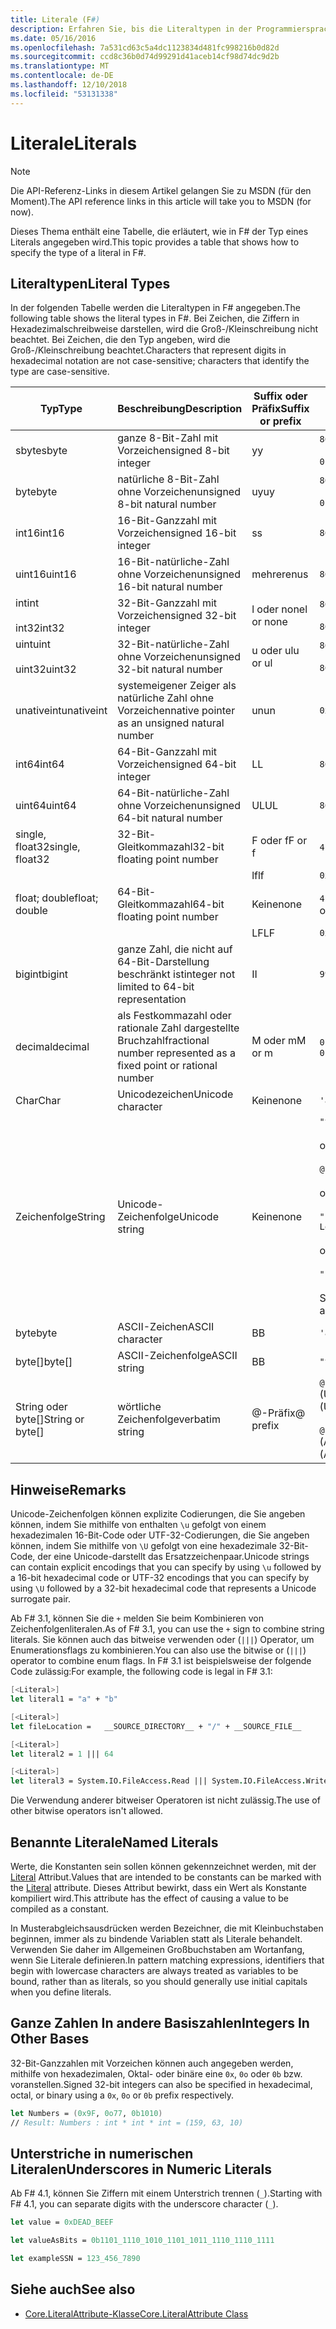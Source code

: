 ```yaml
---
title: Literale (F#)
description: Erfahren Sie, bis die Literaltypen in der Programmiersprache F#.
ms.date: 05/16/2016
ms.openlocfilehash: 7a531cd63c5a4dc1123834d481fc998216b0d82d
ms.sourcegitcommit: ccd8c36b0d74d99291d41aceb14cf98d74dc9d2b
ms.translationtype: MT
ms.contentlocale: de-DE
ms.lasthandoff: 12/10/2018
ms.locfileid: "53131338"
---
```

# <a name="literals"></a><span data-ttu-id="ab5b8-103">Literale</span><span class="sxs-lookup"><span data-stu-id="ab5b8-103">Literals</span></span>

> [!NOTE]
> <span data-ttu-id="ab5b8-104">Die API-Referenz-Links in diesem Artikel gelangen Sie zu MSDN (für den Moment).</span><span class="sxs-lookup"><span data-stu-id="ab5b8-104">The API reference links in this article will take you to MSDN (for now).</span></span>

<span data-ttu-id="ab5b8-105">Dieses Thema enthält eine Tabelle, die erläutert, wie in F# der Typ eines Literals angegeben wird.</span><span class="sxs-lookup"><span data-stu-id="ab5b8-105">This topic provides a table that shows how to specify the type of a literal in F#.</span></span>

## <a name="literal-types"></a><span data-ttu-id="ab5b8-106">Literaltypen</span><span class="sxs-lookup"><span data-stu-id="ab5b8-106">Literal Types</span></span>

<span data-ttu-id="ab5b8-107">In der folgenden Tabelle werden die Literaltypen in F# angegeben.</span><span class="sxs-lookup"><span data-stu-id="ab5b8-107">The following table shows the literal types in F#.</span></span> <span data-ttu-id="ab5b8-108">Bei Zeichen, die Ziffern in Hexadezimalschreibweise darstellen, wird die Groß-/Kleinschreibung nicht beachtet. Bei Zeichen, die den Typ angeben, wird die Groß-/Kleinschreibung beachtet.</span><span class="sxs-lookup"><span data-stu-id="ab5b8-108">Characters that represent digits in hexadecimal notation are not case-sensitive; characters that identify the type are case-sensitive.</span></span>

|<span data-ttu-id="ab5b8-109">Typ</span><span class="sxs-lookup"><span data-stu-id="ab5b8-109">Type</span></span>|<span data-ttu-id="ab5b8-110">Beschreibung</span><span class="sxs-lookup"><span data-stu-id="ab5b8-110">Description</span></span>|<span data-ttu-id="ab5b8-111">Suffix oder Präfix</span><span class="sxs-lookup"><span data-stu-id="ab5b8-111">Suffix or prefix</span></span>|<span data-ttu-id="ab5b8-112">Beispiele</span><span class="sxs-lookup"><span data-stu-id="ab5b8-112">Examples</span></span>|
|----|-----------|----------------|--------|
|<span data-ttu-id="ab5b8-113">sbyte</span><span class="sxs-lookup"><span data-stu-id="ab5b8-113">sbyte</span></span>|<span data-ttu-id="ab5b8-114">ganze 8-Bit-Zahl mit Vorzeichen</span><span class="sxs-lookup"><span data-stu-id="ab5b8-114">signed 8-bit integer</span></span>|<span data-ttu-id="ab5b8-115">y</span><span class="sxs-lookup"><span data-stu-id="ab5b8-115">y</span></span>|`86y`<br /><br />`0b00000101y`|
|<span data-ttu-id="ab5b8-116">byte</span><span class="sxs-lookup"><span data-stu-id="ab5b8-116">byte</span></span>|<span data-ttu-id="ab5b8-117">natürliche 8-Bit-Zahl ohne Vorzeichen</span><span class="sxs-lookup"><span data-stu-id="ab5b8-117">unsigned 8-bit natural number</span></span>|<span data-ttu-id="ab5b8-118">uy</span><span class="sxs-lookup"><span data-stu-id="ab5b8-118">uy</span></span>|`86uy`<br /><br />`0b00000101uy`|
|<span data-ttu-id="ab5b8-119">int16</span><span class="sxs-lookup"><span data-stu-id="ab5b8-119">int16</span></span>|<span data-ttu-id="ab5b8-120">16-Bit-Ganzzahl mit Vorzeichen</span><span class="sxs-lookup"><span data-stu-id="ab5b8-120">signed 16-bit integer</span></span>|<span data-ttu-id="ab5b8-121">s</span><span class="sxs-lookup"><span data-stu-id="ab5b8-121">s</span></span>|`86s`|
|<span data-ttu-id="ab5b8-122">uint16</span><span class="sxs-lookup"><span data-stu-id="ab5b8-122">uint16</span></span>|<span data-ttu-id="ab5b8-123">16-Bit-natürliche-Zahl ohne Vorzeichen</span><span class="sxs-lookup"><span data-stu-id="ab5b8-123">unsigned 16-bit natural number</span></span>|<span data-ttu-id="ab5b8-124">mehreren</span><span class="sxs-lookup"><span data-stu-id="ab5b8-124">us</span></span>|`86us`|
|<span data-ttu-id="ab5b8-125">int</span><span class="sxs-lookup"><span data-stu-id="ab5b8-125">int</span></span><br /><br /><span data-ttu-id="ab5b8-126">int32</span><span class="sxs-lookup"><span data-stu-id="ab5b8-126">int32</span></span>|<span data-ttu-id="ab5b8-127">32-Bit-Ganzzahl mit Vorzeichen</span><span class="sxs-lookup"><span data-stu-id="ab5b8-127">signed 32-bit integer</span></span>|<span data-ttu-id="ab5b8-128">l oder none</span><span class="sxs-lookup"><span data-stu-id="ab5b8-128">l or none</span></span>|`86`<br /><br />`86l`|
|<span data-ttu-id="ab5b8-129">uint</span><span class="sxs-lookup"><span data-stu-id="ab5b8-129">uint</span></span><br /><br /><span data-ttu-id="ab5b8-130">uint32</span><span class="sxs-lookup"><span data-stu-id="ab5b8-130">uint32</span></span>|<span data-ttu-id="ab5b8-131">32-Bit-natürliche-Zahl ohne Vorzeichen</span><span class="sxs-lookup"><span data-stu-id="ab5b8-131">unsigned 32-bit natural number</span></span>|<span data-ttu-id="ab5b8-132">u oder ul</span><span class="sxs-lookup"><span data-stu-id="ab5b8-132">u or ul</span></span>|`86u`<br /><br />`86ul`|
|<span data-ttu-id="ab5b8-133">unativeint</span><span class="sxs-lookup"><span data-stu-id="ab5b8-133">unativeint</span></span>|<span data-ttu-id="ab5b8-134">systemeigener Zeiger als natürliche Zahl ohne Vorzeichen</span><span class="sxs-lookup"><span data-stu-id="ab5b8-134">native pointer as an unsigned natural number</span></span>|<span data-ttu-id="ab5b8-135">un</span><span class="sxs-lookup"><span data-stu-id="ab5b8-135">un</span></span>|`0x00002D3Fun`|
|<span data-ttu-id="ab5b8-136">int64</span><span class="sxs-lookup"><span data-stu-id="ab5b8-136">int64</span></span>|<span data-ttu-id="ab5b8-137">64-Bit-Ganzzahl mit Vorzeichen</span><span class="sxs-lookup"><span data-stu-id="ab5b8-137">signed 64-bit integer</span></span>|<span data-ttu-id="ab5b8-138">L</span><span class="sxs-lookup"><span data-stu-id="ab5b8-138">L</span></span>|`86L`|
|<span data-ttu-id="ab5b8-139">uint64</span><span class="sxs-lookup"><span data-stu-id="ab5b8-139">uint64</span></span>|<span data-ttu-id="ab5b8-140">64-Bit-natürliche-Zahl ohne Vorzeichen</span><span class="sxs-lookup"><span data-stu-id="ab5b8-140">unsigned 64-bit natural number</span></span>|<span data-ttu-id="ab5b8-141">UL</span><span class="sxs-lookup"><span data-stu-id="ab5b8-141">UL</span></span>|`86UL`|
|<span data-ttu-id="ab5b8-142">single, float32</span><span class="sxs-lookup"><span data-stu-id="ab5b8-142">single, float32</span></span>|<span data-ttu-id="ab5b8-143">32-Bit-Gleitkommazahl</span><span class="sxs-lookup"><span data-stu-id="ab5b8-143">32-bit floating point number</span></span>|<span data-ttu-id="ab5b8-144">F oder f</span><span class="sxs-lookup"><span data-stu-id="ab5b8-144">F or f</span></span>|<span data-ttu-id="ab5b8-145">`4.14F` oder `4.14f`</span><span class="sxs-lookup"><span data-stu-id="ab5b8-145">`4.14F` or `4.14f`</span></span>|
|||<span data-ttu-id="ab5b8-146">lf</span><span class="sxs-lookup"><span data-stu-id="ab5b8-146">lf</span></span>|`0x00000000lf`|
|<span data-ttu-id="ab5b8-147">float; double</span><span class="sxs-lookup"><span data-stu-id="ab5b8-147">float; double</span></span>|<span data-ttu-id="ab5b8-148">64-Bit-Gleitkommazahl</span><span class="sxs-lookup"><span data-stu-id="ab5b8-148">64-bit floating point number</span></span>|<span data-ttu-id="ab5b8-149">Keine</span><span class="sxs-lookup"><span data-stu-id="ab5b8-149">none</span></span>|<span data-ttu-id="ab5b8-150">`4.14`, `2.3E+32` oder `2.3e+32`</span><span class="sxs-lookup"><span data-stu-id="ab5b8-150">`4.14` or `2.3E+32` or `2.3e+32`</span></span>|
|||<span data-ttu-id="ab5b8-151">LF</span><span class="sxs-lookup"><span data-stu-id="ab5b8-151">LF</span></span>|`0x0000000000000000LF`|
|<span data-ttu-id="ab5b8-152">bigint</span><span class="sxs-lookup"><span data-stu-id="ab5b8-152">bigint</span></span>|<span data-ttu-id="ab5b8-153">ganze Zahl, die nicht auf 64-Bit-Darstellung beschränkt ist</span><span class="sxs-lookup"><span data-stu-id="ab5b8-153">integer not limited to 64-bit representation</span></span>|<span data-ttu-id="ab5b8-154">I</span><span class="sxs-lookup"><span data-stu-id="ab5b8-154">I</span></span>|`9999999999999999999999999999I`|
|<span data-ttu-id="ab5b8-155">decimal</span><span class="sxs-lookup"><span data-stu-id="ab5b8-155">decimal</span></span>|<span data-ttu-id="ab5b8-156">als Festkommazahl oder rationale Zahl dargestellte Bruchzahl</span><span class="sxs-lookup"><span data-stu-id="ab5b8-156">fractional number represented as a fixed point or rational number</span></span>|<span data-ttu-id="ab5b8-157">M oder m</span><span class="sxs-lookup"><span data-stu-id="ab5b8-157">M or m</span></span>|<span data-ttu-id="ab5b8-158">`0.7833M` oder `0.7833m`</span><span class="sxs-lookup"><span data-stu-id="ab5b8-158">`0.7833M` or `0.7833m`</span></span>|
|<span data-ttu-id="ab5b8-159">Char</span><span class="sxs-lookup"><span data-stu-id="ab5b8-159">Char</span></span>|<span data-ttu-id="ab5b8-160">Unicodezeichen</span><span class="sxs-lookup"><span data-stu-id="ab5b8-160">Unicode character</span></span>|<span data-ttu-id="ab5b8-161">Keine</span><span class="sxs-lookup"><span data-stu-id="ab5b8-161">none</span></span>|`'a'`|
|<span data-ttu-id="ab5b8-162">Zeichenfolge</span><span class="sxs-lookup"><span data-stu-id="ab5b8-162">String</span></span>|<span data-ttu-id="ab5b8-163">Unicode-Zeichenfolge</span><span class="sxs-lookup"><span data-stu-id="ab5b8-163">Unicode string</span></span>|<span data-ttu-id="ab5b8-164">Keine</span><span class="sxs-lookup"><span data-stu-id="ab5b8-164">none</span></span>|`"text\n"`<br /><br /><span data-ttu-id="ab5b8-165">oder</span><span class="sxs-lookup"><span data-stu-id="ab5b8-165">or</span></span><br /><br />`@"c:\filename"`<br /><br /><span data-ttu-id="ab5b8-166">oder</span><span class="sxs-lookup"><span data-stu-id="ab5b8-166">or</span></span><br /><br />`"""<book title="Paradise Lost">"""`<br /><br /><span data-ttu-id="ab5b8-167">oder</span><span class="sxs-lookup"><span data-stu-id="ab5b8-167">or</span></span><br /><br />`"string1" + "string2"`<br /><br /><span data-ttu-id="ab5b8-168">Siehe auch [Zeichenfolgen](Strings.md).</span><span class="sxs-lookup"><span data-stu-id="ab5b8-168">See also [Strings](Strings.md).</span></span>|
|<span data-ttu-id="ab5b8-169">byte</span><span class="sxs-lookup"><span data-stu-id="ab5b8-169">byte</span></span>|<span data-ttu-id="ab5b8-170">ASCII-Zeichen</span><span class="sxs-lookup"><span data-stu-id="ab5b8-170">ASCII character</span></span>|<span data-ttu-id="ab5b8-171">B</span><span class="sxs-lookup"><span data-stu-id="ab5b8-171">B</span></span>|`'a'B`|
|<span data-ttu-id="ab5b8-172">byte[]</span><span class="sxs-lookup"><span data-stu-id="ab5b8-172">byte[]</span></span>|<span data-ttu-id="ab5b8-173">ASCII-Zeichenfolge</span><span class="sxs-lookup"><span data-stu-id="ab5b8-173">ASCII string</span></span>|<span data-ttu-id="ab5b8-174">B</span><span class="sxs-lookup"><span data-stu-id="ab5b8-174">B</span></span>|`"text"B`|
|<span data-ttu-id="ab5b8-175">String oder byte[]</span><span class="sxs-lookup"><span data-stu-id="ab5b8-175">String or byte[]</span></span>|<span data-ttu-id="ab5b8-176">wörtliche Zeichenfolge</span><span class="sxs-lookup"><span data-stu-id="ab5b8-176">verbatim string</span></span>|<span data-ttu-id="ab5b8-177">@-Präfix</span><span class="sxs-lookup"><span data-stu-id="ab5b8-177">@ prefix</span></span>|<span data-ttu-id="ab5b8-178">`@"\\server\share"` (Unicode)</span><span class="sxs-lookup"><span data-stu-id="ab5b8-178">`@"\\server\share"` (Unicode)</span></span><br /><br /><span data-ttu-id="ab5b8-179">`@"\\server\share"B` (ASCII)</span><span class="sxs-lookup"><span data-stu-id="ab5b8-179">`@"\\server\share"B` (ASCII)</span></span>|

## <a name="remarks"></a><span data-ttu-id="ab5b8-180">Hinweise</span><span class="sxs-lookup"><span data-stu-id="ab5b8-180">Remarks</span></span>

<span data-ttu-id="ab5b8-181">Unicode-Zeichenfolgen können explizite Codierungen, die Sie angeben können, indem Sie mithilfe von enthalten `\u` gefolgt von einem hexadezimalen 16-Bit-Code oder UTF-32-Codierungen, die Sie angeben können, indem Sie mithilfe von `\U` gefolgt von eine hexadezimale 32-Bit-Code, der eine Unicode-darstellt das Ersatzzeichenpaar.</span><span class="sxs-lookup"><span data-stu-id="ab5b8-181">Unicode strings can contain explicit encodings that you can specify by using `\u` followed by a 16-bit hexadecimal code or UTF-32 encodings that you can specify by using `\U` followed by a 32-bit hexadecimal code that represents a Unicode surrogate pair.</span></span>

<span data-ttu-id="ab5b8-182">Ab F# 3.1, können Sie die `+` melden Sie beim Kombinieren von Zeichenfolgenliteralen.</span><span class="sxs-lookup"><span data-stu-id="ab5b8-182">As of F# 3.1, you can use the `+` sign to combine string literals.</span></span> <span data-ttu-id="ab5b8-183">Sie können auch das bitweise verwenden oder (`|||`) Operator, um Enumerationsflags zu kombinieren.</span><span class="sxs-lookup"><span data-stu-id="ab5b8-183">You can also use the bitwise or (`|||`) operator to combine enum flags.</span></span> <span data-ttu-id="ab5b8-184">In F# 3.1 ist beispielsweise der folgende Code zulässig:</span><span class="sxs-lookup"><span data-stu-id="ab5b8-184">For example, the following code is legal in F# 3.1:</span></span>

```fsharp
[<Literal>]
let literal1 = "a" + "b"

[<Literal>]
let fileLocation =   __SOURCE_DIRECTORY__ + "/" + __SOURCE_FILE__

[<Literal>]
let literal2 = 1 ||| 64

[<Literal>]
let literal3 = System.IO.FileAccess.Read ||| System.IO.FileAccess.Write
```

<span data-ttu-id="ab5b8-185">Die Verwendung anderer bitweiser Operatoren ist nicht zulässig.</span><span class="sxs-lookup"><span data-stu-id="ab5b8-185">The use of other bitwise operators isn't allowed.</span></span>

## <a name="named-literals"></a><span data-ttu-id="ab5b8-186">Benannte Literale</span><span class="sxs-lookup"><span data-stu-id="ab5b8-186">Named Literals</span></span>

<span data-ttu-id="ab5b8-187">Werte, die Konstanten sein sollen können gekennzeichnet werden, mit der [Literal](https://msdn.microsoft.com/library/465f36ce-d146-41c0-b425-679c509cd285) Attribut.</span><span class="sxs-lookup"><span data-stu-id="ab5b8-187">Values that are intended to be constants can be marked with the [Literal](https://msdn.microsoft.com/library/465f36ce-d146-41c0-b425-679c509cd285) attribute.</span></span> <span data-ttu-id="ab5b8-188">Dieses Attribut bewirkt, dass ein Wert als Konstante kompiliert wird.</span><span class="sxs-lookup"><span data-stu-id="ab5b8-188">This attribute has the effect of causing a value to be compiled as a constant.</span></span>

<span data-ttu-id="ab5b8-189">In Musterabgleichsausdrücken werden Bezeichner, die mit Kleinbuchstaben beginnen, immer als zu bindende Variablen statt als Literale behandelt. Verwenden Sie daher im Allgemeinen Großbuchstaben am Wortanfang, wenn Sie Literale definieren.</span><span class="sxs-lookup"><span data-stu-id="ab5b8-189">In pattern matching expressions, identifiers that begin with lowercase characters are always treated as variables to be bound, rather than as literals, so you should generally use initial capitals when you define literals.</span></span>

## <a name="integers-in-other-bases"></a><span data-ttu-id="ab5b8-190">Ganze Zahlen In andere Basiszahlen</span><span class="sxs-lookup"><span data-stu-id="ab5b8-190">Integers In Other Bases</span></span>

<span data-ttu-id="ab5b8-191">32-Bit-Ganzzahlen mit Vorzeichen können auch angegeben werden, mithilfe von hexadezimalen, Oktal- oder binäre eine `0x`, `0o` oder `0b` bzw. voranstellen.</span><span class="sxs-lookup"><span data-stu-id="ab5b8-191">Signed 32-bit integers can also be specified in hexadecimal, octal, or binary using a `0x`, `0o` or `0b` prefix respectively.</span></span>

```fsharp
let Numbers = (0x9F, 0o77, 0b1010)
// Result: Numbers : int * int * int = (159, 63, 10)
```

## <a name="underscores-in-numeric-literals"></a><span data-ttu-id="ab5b8-192">Unterstriche in numerischen Literalen</span><span class="sxs-lookup"><span data-stu-id="ab5b8-192">Underscores in Numeric Literals</span></span>

<span data-ttu-id="ab5b8-193">Ab F# 4.1, können Sie Ziffern mit einem Unterstrich trennen (`_`).</span><span class="sxs-lookup"><span data-stu-id="ab5b8-193">Starting with F# 4.1, you can separate digits with the underscore character (`_`).</span></span>

```fsharp
let value = 0xDEAD_BEEF

let valueAsBits = 0b1101_1110_1010_1101_1011_1110_1110_1111

let exampleSSN = 123_456_7890
```

## <a name="see-also"></a><span data-ttu-id="ab5b8-194">Siehe auch</span><span class="sxs-lookup"><span data-stu-id="ab5b8-194">See also</span></span>

- [<span data-ttu-id="ab5b8-195">Core.LiteralAttribute-Klasse</span><span class="sxs-lookup"><span data-stu-id="ab5b8-195">Core.LiteralAttribute Class</span></span>](https://msdn.microsoft.com/visualfsharpdocs/conceptual/core.literalattribute-class-%5bfsharp%5d)
